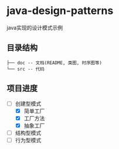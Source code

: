# java-design-patterns

java实现的设计模式示例

## 目录结构

```
├── doc -- 文档(README, 类图, 时序图等)  
└── src -- 代码
```

## 项目进度

- [ ] 创建型模式
  - [x] 简单工厂
  - [x] 工厂方法
  - [x] 抽象工厂
- [ ] 结构型模式
- [ ] 行为型模式
